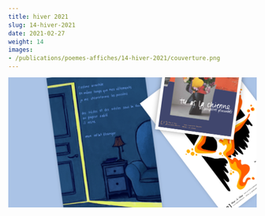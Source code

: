 ```yaml
---
title: hiver 2021
slug: 14-hiver-2021
date: 2021-02-27
weight: 14
images:
- /publications/poemes-affiches/14-hiver-2021/couverture.png
---
```


![image couverture](couverture.png)
